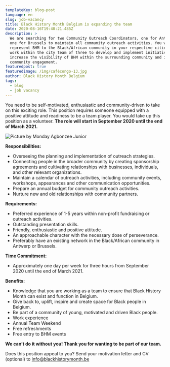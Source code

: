 ```yaml
---
templateKey: blog-post
language: en
slug: job-vacancy
title: Black History Month Belgium is expanding the team
date: 2020-08-16T19:40:21.485Z
description: >
  We are searching for two Community Outreach Coordinators, one for Antwerp and
  one for Brussels to maintain all community outreach activities. You will
  represent BHM to the Black/African community in your respective cities and
  work within the city team of three to develop and implement initiatives that
  increase the visibility of BHM within the surrounding community and increase
  community engagement.
featuredpost: true
featuredimage: /img/cafécongo-13.jpg
author: Black History Month Belgium
tags:
  - blog
  - job vacancy
---
```

You need to be self-motivated, enthusiastic and community-driven to take on this exciting role. This position requires someone equipped with a positive attitude and readiness to be a team player. You would take up this position as a volunteer. **The role will start in September 2020 until the end of March 2021.**

![](/img/cafécongo-13.jpg "Picture by Monday Agbonzee Junior")

**Responsibilities:**

* Overseeing the planning and implementation of outreach strategies.
* Connecting people in the broader community by creating sponsorship agreements and cultivating relationships with businesses, individuals, and other relevant organizations.
* Maintain a calendar of outreach activities, including community events, workshops, appearances and other communication opportunities.
* Prepare an annual budget for community outreach activities.
* Nurture new and old relationships with community partners.

**Requirements:**

* Preferred experience of 1-5 years within non-profit fundraising or outreach activities.
* Outstanding presentation skills.
* Friendly, enthusiastic and positive attitude.
* An approachable character with the necessary dose of perseverance. 
* Preferably have an existing network in the Black/African community in Antwerp or Brussels.

**Time Commitment:** 

* Approximately one day per week for three hours from September 2020 until the end of March 2021.

**Benefits:**

* Knowledge that you are working as a team to ensure that Black History Month can exist and function in Belgium.
* Give back to, uplift, inspire and create space for Black people in Belgium.
* Be part of a community of young, motivated and driven Black people.
* Work experience
* Annual Team Weekend
* Free refreshments
* Free entry to BHM events

**We can’t do it without you! Thank you for wanting to be part of our team.**

Does this position appeal to you? Send your motivation letter and CV (optional) to info@blackhistorymonth.be

